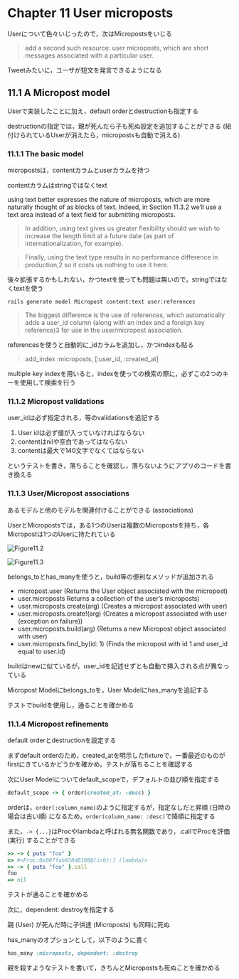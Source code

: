 # Chapter 11 User microposts

Userについて色々いじったので，次はMicropostsをいじる

> add a second such resource: user microposts, which are short messages associated with a particular user.

Tweetみたいに，ユーザが短文を発言できるようになる

## 11.1 A Micropost model

Userで実装したことに加え，default orderとdestructionも指定する

destructionの指定では，親が死んだら子も死ぬ設定を追加することができる (紐付けられているUserが消えたら，micropostsも自動で消える)

### 11.1.1 The basic model

micropostsは，contentカラムとuserカラムを持つ

contentカラムはstringではなくtext

using text better expresses the nature of microposts, which are more naturally thought of as blocks of text. Indeed, in Section 11.3.2 we’ll use a text area instead of a text field for submitting microposts.

> In addition, using text gives us greater flexibility should we wish to increase the length limit at a future date (as part of internationalization, for example).

> Finally, using the text type results in no performance difference in production,2 so it costs us nothing to use it here.

後々拡張するかもしれない，かつtextを使っても問題は無いので，stringではなくtextを使う

``` rails generate model Micropost content:text user:references ```

> The biggest difference is the use of references, which automatically adds a user_id column (along with an index and a foreign key reference)3 for use in the user/micropost association.

referencesを使うと自動的に<class>_idカラムを追加し，かつindexも貼る

> add_index :microposts, [:user_id, :created_at]

multiple key indexを用いると，indexを使っての検索の際に，必ずこの2つのキーを使用して検索を行う

### 11.1.2 Micropost validations

user_idは必ず指定される，等のvalidationsを追記する

1. User idは必ず値が入っていなければならない
2. contentはnilや空白であってはならない
3. contentは最大で140文字でなくてはならない

というテストを書き，落ちることを確認し，落ちないようにアプリのコードを書き換える

### 11.1.3 User/Micropost associations

あるモデルと他のモデルを関連付けることができる (associations)

UserとMicropostsでは，ある1つのUserは複数のMicropostsを持ち，各Micropostは1つのUserに持たれている

![Figure11.2](https://softcover.s3.amazonaws.com/636/ruby_on_rails_tutorial_3rd_edition/images/figures/micropost_belongs_to_user.png)

![Figure11.3](https://softcover.s3.amazonaws.com/636/ruby_on_rails_tutorial_3rd_edition/images/figures/user_has_many_microposts.png)

belongs_toとhas_manyを使うと，build等の便利なメソッドが追加される


* micropost.user	(Returns the User object associated with the micropost)
* user.microposts	Returns a collection of the user’s microposts)
* user.microposts.create(arg)	(Creates a micropost associated with user)
* user.microposts.create!(arg)	(Creates a micropost associated with user (exception on failure))
* user.microposts.build(arg)	(Returns a new Micropost object associated with user)
* user.microposts.find_by(id: 1)	(Finds the micropost with id 1 and user_id equal to user.id)

buildはnewに似ているが，user_idを記述せずとも自動で挿入される点が異なっている

Micropost Modelにbelongs_toを，User Modelにhas_manyを追記する

テストでbuildを使用し，通ることを確かめる

### 11.1.4 Micropost refinements

default orderとdestructionを設定する

まずdefault orderのため，created_atを明示したfixtureで，一番最近のものがfirstにきているかどうかを確かめ，テストが落ちることを確認する

次にUser Modelについてdefault_scopeで，デフォルトの並び順を指定する

``` ruby
default_scope -> { order(created_at: :desc) }
```

orderは，``` order(:column_name) ```のように指定するが，指定なしだと昇順 (日時の場合は古い順) になるため，``` order(column_name: :desc) ```で降順に指定する

また，``` -> {...} ```はProcやlambdaと呼ばれる無名関数であり，<Proc>.callでProcを評価 (実行) することができる

``` ruby
>> -> { puts "foo" }
=> #<Proc:0x007fab938d0108@(irb):1 (lambda)>
>> -> { puts "foo" }.call
foo
=> nil
```

テストが通ることを確かめる

次に，dependent: destroyを指定する

親 (User) が死んだ時に子供達 (Microposts) も同時に死ぬ

has_manyのオプションとして，以下のように書く

``` ruby
has_many :microposts, dependent: :destroy
```

親を殺すようなテストを書いて，きちんとMicropostsも死ぬことを確かめる
